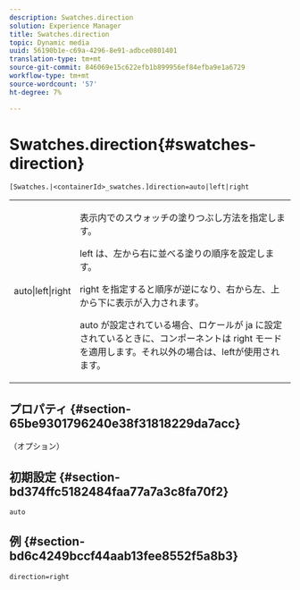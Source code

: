 ```yaml
---
description: Swatches.direction
solution: Experience Manager
title: Swatches.direction
topic: Dynamic media
uuid: 56190b1e-c69a-4296-8e91-adbce0801401
translation-type: tm+mt
source-git-commit: 846069e15c622efb1b899956ef84efba9e1a6729
workflow-type: tm+mt
source-wordcount: '57'
ht-degree: 7%

---
```



# Swatches.direction{#swatches-direction}

`[Swatches.|<containerId>_swatches.]direction=auto|left|right`

<table id="table_B4B930A32C0742F4932BF071B9EEA9F4"> 
 <tbody> 
  <tr> 
   <td> <p> <span class="codeph"> auto|left|right  </span> </p> </td> 
   <td> <p> 表示内でのスウォッチの塗りつぶし方法を指定します。 </p> <p> <span class="codeph"> left </span> は、左から右に並べる塗りの順序を設定します。 </p> <p> <span class="codeph"> right </span> を指定すると順序が逆になり、右から左、上から下に表示が入力されます。 </p> <p><span class="codeph"> auto </span>が設定されている場合、ロケールが<span class="codeph"> ja </span>に設定されているときに、コンポーネントは<span class="codeph"> right </span>モードを適用します。それ以外の場合は、leftが使用されます。 </p> </td> 
  </tr> 
 </tbody> 
</table>

## プロパティ {#section-65be9301796240e38f31818229da7acc}

（オプション）

## 初期設定 {#section-bd374ffc5182484faa77a7a3c8fa70f2}

`auto`

## 例 {#section-bd6c4249bccf44aab13fee8552f5a8b3}

`direction=right`

